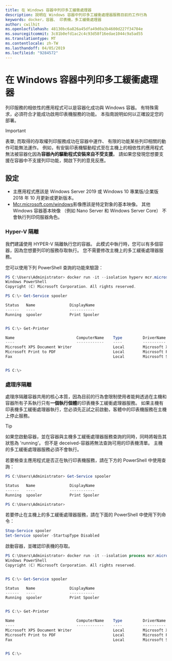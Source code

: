 ```yaml
---
title: 在 Windows 容器中列印多工緩衝處理器
description: 說明在 Windows 容器中列印多工緩衝處理器服務目前的工作行為
keywords: docker，容器、 印表機，多工緩衝處理器
author: cwilhit
ms.openlocfilehash: 48130bc6a826a45dfa49d0a3b4600d227f34704e
ms.sourcegitcommit: 3c81b0efd1ac2c4c93d58f16edae1044c9a5ad55
ms.translationtype: MT
ms.contentlocale: zh-TW
ms.lasthandoff: 04/05/2019
ms.locfileid: "9284572"
---
```

# <a name="print-spooler-in-windows-containers"></a>在 Windows 容器中列印多工緩衝處理器

列印服務的相依性的應用程式可以是容器化成功與 Windows 容器。 有特殊需求，必須符合才能成功啟用印表機服務的功能。 本指南說明如何以正確設定您的部署。

> [!IMPORTANT]
> 表單; 而取得的存取權列印服務成功在容器中運作、 有限的功能某些列印相關的動作可能無法運作。 例如，有安裝印表機驅動程式至在主機上的相依性的應用程式無法被容器化因為**容器內的驅動程式安裝來自不受支援**。 請如果您發現您想要支援在容器中不支援列印功能，開啟下列的意見反應。

## <a name="setup"></a>設定

* 主應用程式應該是 Windows Server 2019 或 Windows 10 專業版/企業版 2018 年 10 月更新或更新版本。
* [Mcr.microsoft.com/windows](https://hub.docker.com/_/microsoft-windowsfamily-windows)影像應該是特定對象的基本映像。 其他 Windows 容器基本映像 （例如 Nano Server 和 Windows Server Core） 不會執行列印伺服器角色。

### <a name="hyper-v-isolation"></a>Hyper-V 隔離

我們建議使用 HYPER-V 隔離執行您的容器。 此模式中執行時，您可以有多個容器，因為您想要列印的服務存取執行。 您不需要修改主機上的多工緩衝處理器服務。

您可以使用下列 PowerShell 查詢的功能來驗證：

```PowerShell
PS C:\Users\Administrator> docker run -it --isolation hyperv mcr.microsoft.com/windows:1809 powershell.exe
Windows PowerShell
Copyright (C) Microsoft Corporation. All rights reserved.

PS C:\> Get-Service spooler

Status   Name               DisplayName
------   ----               -----------
Running  spooler            Print Spooler


PS C:\> Get-Printer

Name                           ComputerName    Type         DriverName                PortName        Shared   Published
----                           ------------    ----         ----------                --------        ------   --------
Microsoft XPS Document Writer                  Local        Microsoft XPS Document... PORTPROMPT:     False    False
Microsoft Print to PDF                         Local        Microsoft Print To PDF    PORTPROMPT:     False    False
Fax                                            Local        Microsoft Shared Fax D... SHRFAX:         False    False


PS C:\>
```

### <a name="process-isolation"></a>處理序隔離

處理序隔離容器共用的核心本質，因為目前的行為會限制使用者能夠透過在主機和容器所有子系執行只有**一個執行個體**的印表機多工緩衝處理器服務。 如果主機有印表機多工緩衝處理器執行，您必須先正試之前啟動，客體中的印表機服務在主機上停止服務。

> [!TIP]
> 如果您啟動容器，並在容器與主機多工緩衝處理器服務查詢的同時，同時將報告其狀態為 'running'。 但不是 deceived-容器將無法查詢可用的印表機清單。 主機的多工緩衝處理器服務必須不會執行。 

若要檢查主應用程式是否正在執行印表機服務，請在下方的 PowerShell 中使用查詢：

```PowerShell
PS C:\Users\Administrator> Get-Service spooler

Status   Name               DisplayName
------   ----               -----------
Running  spooler            Print Spooler

PS C:\Users\Administrator>
```

若要停止在主機上的多工緩衝處理器服務，請在下面的 PowerShell 中使用下列命令：

```PowerShell
Stop-Service spooler
Set-Service spooler -StartupType Disabled
```

啟動容器，並確認印表機的存取。

```PowerShell
PS C:\Users\Administrator> docker run -it --isolation process mcr.microsoft.com/windows:1809 powershell.exe
Windows PowerShell
Copyright (C) Microsoft Corporation. All rights reserved.


PS C:\> Get-Service spooler

Status   Name               DisplayName
------   ----               -----------
Running  spooler            Print Spooler


PS C:\> Get-Printer

Name                           ComputerName    Type         DriverName                PortName        Shared   Published
----                           ------------    ----         ----------                --------        ------   --------
Microsoft XPS Document Writer                  Local        Microsoft XPS Document... PORTPROMPT:     False    False
Microsoft Print to PDF                         Local        Microsoft Print To PDF    PORTPROMPT:     False    False
Fax                                            Local        Microsoft Shared Fax D... SHRFAX:         False    False


PS C:\>
```